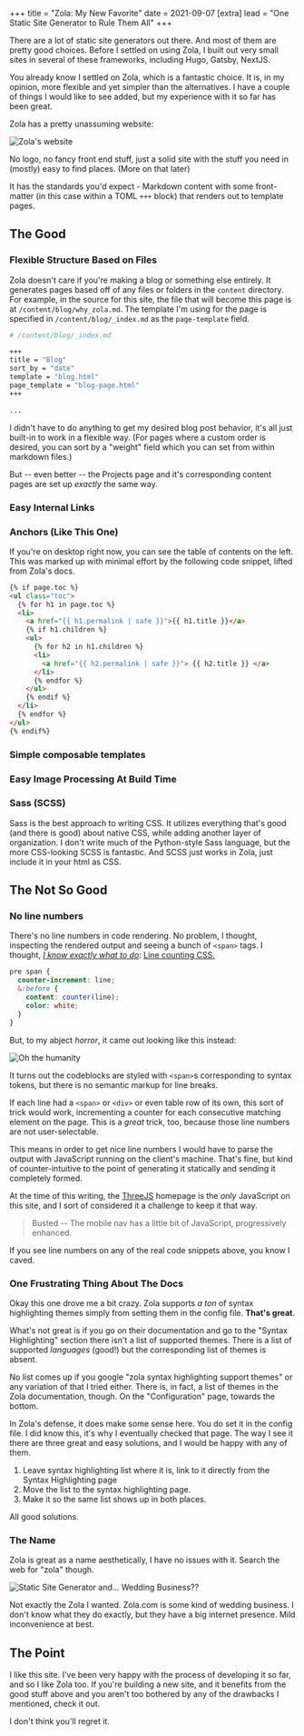 +++
title = "Zola: My New Favorite"
date = 2021-09-07
[extra]
lead = "One Static Site Generator to Rule Them All"
+++

There are a lot of static site generators out there. And most of them are pretty
good choices. Before I settled on using Zola, I built out very small sites in
several of these frameworks, including Hugo, Gatsby, NextJS.

You already know I settled on Zola, which is a fantastic choice.
It is, in my opinion, more flexible and yet simpler than the alternatives.
I have a couple of things I would like to see added, but my experience with it
so far has been great.

<!-- more -->

Zola has a pretty unassuming website:

![Zola's website](zola-site.png)

No logo, no fancy front end stuff, just a solid site with the stuff you need in
(mostly) easy to find places. (More on that later)

It has the standards you'd expect - Markdown content with some front-matter
(in this case within a TOML `+++` block)
that renders out to template pages.

## The Good

### Flexible Structure Based on Files

Zola doesn't care if you're making a blog or something else entirely.
It generates pages based off of any files or folders in the `content` directory.
For example, in the source for this site, the file
that will become this page is at `/content/blog/why_zola.md`.
The template I'm using for the page is specified in `/content/blog/_index.md` as the
`page-template` field.

```bash
# /content/blog/_index.md

+++
title = "Blog"
sort_by = "date"
template = "blog.html"
page_template = "blog-page.html"
+++

...
```

I didn't have to do anything to get my desired blog post behavior, it's all
just built-in to work in a flexible way.
(For pages where a custom order is desired, you can sort by a "weight" field
which you can set from within markdown files.)

But -- even better -- the Projects page and it's corresponding content pages are
set up _exactly_ the same way.

### Easy Internal Links

### Anchors (Like This One)

If you're on desktop right now, you can see the table of contents on the left.
This was marked up with minimal effort by the following code snippet, lifted
from Zola's docs.

```html
{% if page.toc %}
<ul class="toc">
  {% for h1 in page.toc %}
  <li>
    <a href="{{ h1.permalink | safe }}">{{ h1.title }}</a>
    {% if h1.children %}
    <ul>
      {% for h2 in h1.children %}
      <li>
        <a href="{{ h2.permalink | safe }}"> {{ h2.title }} </a>
      </li>
      {% endfor %}
    </ul>
    {% endif %}
  </li>
  {% endfor %}
</ul>
{% endif%}
```

### Simple composable templates

### Easy Image Processing At Build Time

### Sass (SCSS)

Sass is the best approach to writing CSS. It utilizes everything that's good
(and there is good) about native CSS, while adding another layer of organization.
I don't write much of the Python-style Sass language, but the more CSS-looking
SCSS is fantastic. And SCSS just works in Zola, just include it in your html as
CSS.

## The Not So Good

### No line numbers

There's no line numbers in code rendering. No problem, I thought, inspecting
the rendered output and seeing a bunch of `<span>` tags.
I thought, [_I know exactly what to do_](https://css-tricks.com/):
[Line counting CSS.](https://css-tricks.com/almanac/properties/c/counter-increment/)

```scss
pre span {
  counter-increment: line;
  &:before {
    content: counter(line);
    color: white;
  }
}
```

But, to my abject _horror_, it came out looking like this instead:

![Oh the humanity](messed-up-line-numbers.png)

It turns out the codeblocks are styled with `<span>`s corresponding to syntax tokens, but
there is no semantic markup for line breaks.

If each line had a `<span>` or `<div>` or even table row of its own,
this sort of trick would work,
incrementing a counter for each consecutive matching element on the page.
This is a _great_ trick, too, because those line numbers are not user-selectable.

This means in order to get nice line numbers I would have to parse the output
with JavaScript running on the client's machine.
That's fine, but kind of counter-intuitive to the point of generating it statically
and sending it completely formed.

At the time of this writing, the [ThreeJS](https://threejs.org/) homepage is the _only_ JavaScript on
this site, and I sort of considered it a challenge to keep it that way.

> Busted -- The mobile nav has a little bit of JavaScript, progressively enhanced.

If you see line numbers on any of the real code snippets above, you know I caved.

### One Frustrating Thing About The Docs

Okay this one drove me a bit crazy. Zola supports _a ton_ of syntax highlighting
themes simply from setting them in the config file. **That's great**.

What's not great is if you go on their documentation and go to the "Syntax Highlighting"
section there isn't a list of supported themes. There is a list of supported _languages_
(good!) but the corresponding list of themes is absent.

No list comes up if you google "zola syntax highlighting support themes" or any
variation of that I tried either.
There is, in fact, a list of themes in the Zola documentation, though.
On the "Configuration" page, towards the bottom.

In Zola's defense, it does make some sense here.
You do set it in the config file.
I did know this, it's why I eventually checked that page.
The way I see it there are three great and easy solutions, and I would be happy with any of them.

1. Leave syntax highlighting list where it is, link to it directly from the Syntax Highlighting page
2. Move the list to the syntax highlighting page.
3. Make it so the same list shows up in both places.

All good solutions.

### The Name

Zola is great as a name aesthetically, I have no issues with it.
Search the web for "zola" though.

![Static Site Generator and... Wedding Business??](./zola-search-results.png)

Not exactly the Zola I wanted.
Zola.com is some kind of wedding business.
I don't know what they do exactly, but they have a big internet presence.
Mild inconvenience at best.

## The Point

I like this site.
I've been very happy with the process of developing it so far,
and so I like Zola too.
If you're building a new site, and it benefits from the good stuff above and
you aren't too bothered by any of the drawbacks I mentioned, check it out.

I don't think you'll regret it.
